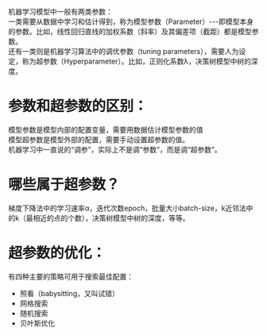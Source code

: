 机器学习模型中一般有两类参数：  
一类需要从数据中学习和估计得到，称为模型参数（Parameter）---即模型本身的参数。比如，线性回归直线的加权系数（斜率）及其偏差项（截距）都是模型参数。  
还有一类则是机器学习算法中的调优参数（tuning parameters），需要人为设定，称为超参数（Hyperparameter）。比如，正则化系数λ，决策树模型中树的深度。

 

# 参数和超参数的区别：

模型参数是模型内部的配置变量，需要用数据估计模型参数的值  
模型超参数是模型外部的配置，需要手动设置超参数的值。  
机器学习中一直说的“调参”，实际上不是调“参数”，而是调“超参数”。

 

# 哪些属于超参数？

梯度下降法中的学习速率α，迭代次数epoch，批量大小batch-size，k近邻法中的k（最相近的点的个数），决策树模型中树的深度，等等。

# 超参数的优化：

有四种主要的策略可用于搜索最佳配置：

* 照看（babysitting，又叫试错）
* 网格搜索
* 随机搜索
* 贝叶斯优化
